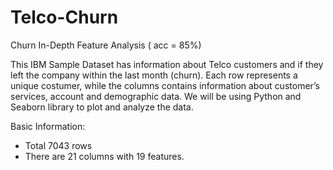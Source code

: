 # Telco-Churn
Churn In-Depth Feature Analysis ( acc = 85%)

This IBM Sample Dataset has information about Telco customers and if they left the company within the last month (churn). Each row represents a unique costumer, while the columns contains information about customer’s services, account and demographic data. We will be using Python and Seaborn library to plot and analyze the data.

Basic Information:
- Total 7043 rows 
- There are 21 columns with 19 features.
